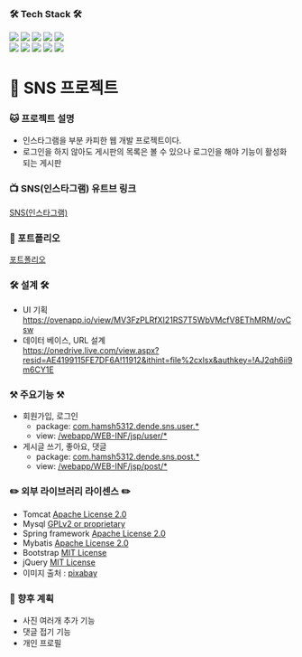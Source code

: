 ### <b>🛠 Tech Stack 🛠</b>
<img src="https://img.shields.io/badge/HTML5-E34F26?style=flat-square&logo=HTML5&logoColor=white"/></a> 
<img src="https://img.shields.io/badge/CSS3-1572B6?style=flat-square&logo=CSS3&logoColor=white"/></a>
<img src="https://img.shields.io/badge/JavaScript-F7DF1E?style=flat-square&logo=JavaScript&logoColor=white"/></a> 
<img src="https://img.shields.io/badge/Java-orange?style=flat-square&logo=JAVA&logoColor=white"/></a> 
<img src="https://img.shields.io/badge/JQUERY-47A248?style=flat-square&logo=JQUERY&logoColor=white"/></a>  
<img src="https://img.shields.io/badge/MYSQL-1572B6?style=flat-square&logo=MYSQL&logoColor=white"/></a>
<img src="https://img.shields.io/badge/SPRING-47A248?style=flat-square&logo=SPRING&logoColor=white"/></a> 
<img src="https://img.shields.io/badge/Amazon AWS-232F3E?style=flat-square&logo=Amazon%20AWS&logoColor=white"/></a>
<img src="https://img.shields.io/badge/ECLIPSE-3766AB?style=flat-square&logo=ECLIPSE&logoColor=white"/></a>
<img src="https://img.shields.io/badge/-Github-000000?style=flat&logo=Github"/>

# 💎 SNS 프로젝트
### :cat: 프로젝트 설명

* 인스타그램을 부분 카피한 웹 개발 프로젝트이다.
* 로그인을 하지 않아도 게시판의 목록은 볼 수 있으나 로그인을 해야 기능이 활성화되는 게시판

### :tv: SNS(인스타그램) 유트브 링크
[SNS(인스타그램)](https://www.youtube.com/watch?v=WSL7dMmO8RI)

### :truck:  포트폴리오 <br>
[포트폴리오](https://github.com/hamsh5312/snsProject/blob/develop/snsPortfolio.pdf)

### <b>🛠 설계 🛠</b>
* UI 기획<br>
https://ovenapp.io/view/MV3FzPLRfXI21RS7T5WbVMcfV8EThMRM/ovCsw
* 데이터 베이스, URL 설계<br>
https://onedrive.live.com/view.aspx?resid=AE4199115FE7DF6A!11912&ithint=file%2cxlsx&authkey=!AJ2qh6ii9m6CY1E
### :hammer_and_pick: 주요기능 :hammer_and_pick:
* 회원가입, 로그인
  * package: [com.hamsh5312.dende.sns.user.*](https://github.com/hamsh5312/snsProject/tree/develop/src/main/java/com/dende/sns/user)
  * view: [/webapp/WEB-INF/jsp/user/*](https://github.com/hamsh5312/snsProject/tree/develop/src/main/webapp/WEB-INF/jsp/user)
* 게시글 쓰기, 좋아요, 댓글
  * package: [com.hamsh5312.dende.sns.post.*](https://github.com/hamsh5312/snsProject/tree/develop/src/main/java/com/dende/sns/post)
  * view: [/webapp/WEB-INF/jsp/post/*](https://github.com/hamsh5312/snsProject/tree/develop/src/main/webapp/WEB-INF/jsp/post)

### :pencil2: 외부 라이브러리 라이센스 :pencil2:
* Tomcat [Apache License 2.0](https://www.apache.org/licenses/LICENSE-2.0)
* Mysql [GPLv2 or proprietary](https://www.gnu.org/licenses/gpl-3.0.html)
* Spring framework [Apache License 2.0](https://www.apache.org/licenses/LICENSE-2.0)
* Mybatis [Apache License 2.0](https://www.apache.org/licenses/LICENSE-2.0)
* Bootstrap [MIT License](https://opensource.org/licenses/MIT)
* jQuery [MIT License](https://opensource.org/licenses/MIT)
* 이미지 출처 : [pixabay](https://pixabay.com/ko/)
 
### 🎁 향후 계획
* 사진 여러개 추가 기능
* 댓글 접기 기능
* 개인 프로필 
